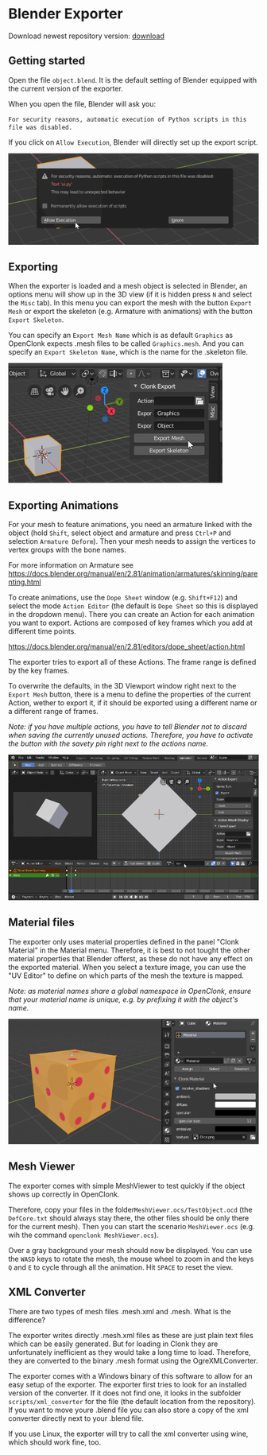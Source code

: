 # Blender Exporter
Download newest repository version: [download](https://github.com/rgerum/clonk-blender-exporter/archive/master.zip)


## Getting started
Open the file `object.blend`. It is the default setting of Blender equipped with the current version of the exporter.

When you open the file, Blender will ask you:

    For security reasons, automatic execution of Python scripts in this file was disabled.
    
If you click on `Allow Execution`, Blender will directly set up the export script.

<img src="https://github.com/rgerum/clonk-blender-exporter/blob/master/docs/allow_execute.png">


## Exporting
When the exporter is loaded and a mesh object is selected in Blender, an options menu will show up in the 3D view (if it is hidden press `N` and select the `Misc` tab). In this menu you can export the mesh with the button `Export Mesh` or export the skeleton (e.g. Armature with animations) with the button `Export Skeleton`.

You can specify an `Export Mesh Name` which is as default `Graphics` as OpenClonk expects .mesh files to be called `Graphics.mesh`. And you can specify an `Export Skeleton Name`, which is the name for the .skeleton file.

<img src="https://github.com/rgerum/clonk-blender-exporter/blob/master/docs/export_button.png">


## Exporting Animations
For your mesh to feature animations, you need an armature linked with the object (hold `Shift`, select object and armature and press `Ctrl+P` and selection `Armature Deform`). Then your mesh needs to assign the vertices to vertex groups with the bone names.

For more information on Armature see https://docs.blender.org/manual/en/2.81/animation/armatures/skinning/parenting.html

To create animations, use the `Dope Sheet` window (e.g. `Shift+F12`) and select the mode `Action Editor` (the default is `Dope Sheet` so this is displayed in the dropdown menu). There you can create an Action for each animation you want to export. Actions are composed of key frames which you add at different time points.

https://docs.blender.org/manual/en/2.81/editors/dope_sheet/action.html

The exporter tries to export all of these Actions. The frame range is defined by the key frames.

To overwrite the defaults, in the 3D Viewport window right next to the `Export Mesh` button, there is a menu to define the properties of the current Action, wether to export it, if it should be exported using a different name or a different range of frames.

*Note: if you have multiple actions, you have to tell Blender not to discard when saving the currently unused actions. Therefore, you have to activate the button with the savety pin right next to the actions name.*

<img src="https://github.com/rgerum/clonk-blender-exporter/blob/master/docs/animation.png">


## Material files
The exporter only uses material properties defined in the panel "Clonk Material" in the Material menu. Therefore, it is best to not tought the other material properties that Blender offerst, as these do not have any effect on the exported material. When you select a texture image, you can use the "UV Editor" to define on which parts of the mesh the texture is mapped.

*Note: as material names share a global namespace in OpenClonk, ensure that your material name is unique, e.g. by prefixing it with the object's name.*

<img src="https://github.com/rgerum/clonk-blender-exporter/blob/master/docs/define_material.png">


## Mesh Viewer
The exporter comes with simple MeshViewer to test quickly if the object shows up correctly in OpenClonk.

Therefore, copy your files in the folder`MeshViewer.ocs/TestObject.ocd` (the `DefCore.txt` should always stay there, the other files should be only there for the current mesh). Then you can start the scenario `MeshViewer.ocs` (e.g. wih the command `openclonk MeshViewer.ocs`).

Over a gray background your mesh should now be displayed. You can use the `WASD` keys to rotate the mesh, the mouse wheel to zoom in and the keys `Q` and `E` to cycle through all the animation. Hit `SPACE` to reset the view.


## XML Converter
There are two types of mesh files .mesh.xml and .mesh. What is the difference?

The exporter writes directly .mesh.xml files as these are just plain text files which can be easily generated. But for loading in Clonk they are unfortunately inefficient as they would take a long time to load. Therefore, they are converted to the binary .mesh format using the OgreXMLConverter.

The exporter comes with a Windows binary of this software to allow for an easy setup of the exporter. The exporter first tries to look for an installed version of the converter. If it does not find one, it looks in the subfolder `scripts/xml_converter` for the file (the default location from the repository). If you want to move youre .blend file you can also store a copy of the xml converter directly next to your .blend file.

If you use Linux, the exporter will try to call the xml converter using wine, which should work fine, too.

